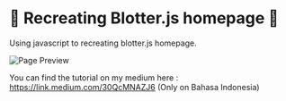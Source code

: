 # 🌈 Recreating Blotter.js homepage 🌈

Using javascript to recreating blotter.js homepage.

<img src="https://i.imgur.com/4FPEugY.gif" alt="Page Preview" />

You can find the tutorial on my medium here : https://link.medium.com/30QcMNAZJ6 (Only on Bahasa Indonesia)
